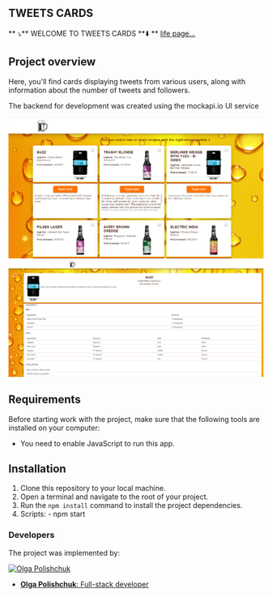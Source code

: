 ## TWEETS CARDS

** ⤵️** WELCOME TO TWEETS CARDS **⬇️ **
[life page...](https://polaolka.github.io/tweet_cards/)

## Project overview
Here, you'll find cards displaying tweets from various users, along with information about the number of tweets and followers.

The backend for development was created using the mockapi.io UI service

![General appearance](./assets/Screen2023-07-15.png)
![Second appearance](./assets/Screen2023-07-15_1.png)

## Requirements
Before starting work with the project, make sure that the following tools are installed on your computer:
- You need to enable JavaScript to run this app.

## Installation
1. Clone this repository to your local machine.
2. Open a terminal and navigate to the root of your project.
3. Run the `npm install` command to install the project dependencies.
4. Scripts: - npm start 



### Developers
The project was implemented by:

<p float="left">
  <a href="https://github.com/Polaolka">
  	<img width="125" src="https://avatars.githubusercontent.com/u/101866764" alt="Olga Polishchuk" border="0">
   </a>

</p>

- [**Olga Polishchuk**: Full-stack developer](https://github.com/Polaolka)
